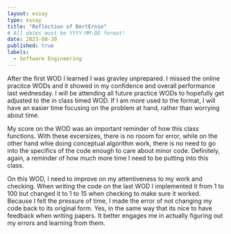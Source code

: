 ```yaml
---
layout: essay
type: essay
title: "Reflection of BertErnie"
# All dates must be YYYY-MM-DD format!
date: 2023-08-30
published: true
labels:
  - Software Engineering
---
```


  After the first WOD I learned I was gravley unprepared. I missed the online pracitce WODs and it showed in my confidence and overall performance last wednesday. I will be attending all future practice WODs to hopefully get adjusted to the in class timed WOD. If I am more used to the format, I will have an easier time focusing on the problem at hand, rather than worrying about time. 

  My score on the WOD was an important reminder of how  this class functions. With these excersizes, there is no rooom for error, while on the other hand whie doing conceptual algorithm work, there is no need to go into the specifics of the code enough to care about minor code. Definitely, again, a reminder of how much more time I need to be putting into this class. 

  On this WOD, I need to improve on my attentiveness to my work and checking. When writing the code on the last WOD I implemented it from 1 to 100 but changed it to 1 to 15 when checking to make sure it worked.  Because I felt the pressure of time, I made the error of not changing my code back to its original form. Yes, in the same way that its nice to have feedback when writing papers. It better engages me in actually figuring out my errors and learning from them. 


